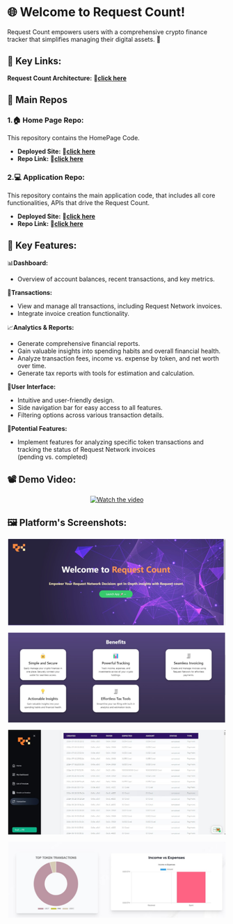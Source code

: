 # 🌐 Welcome to Request Count!

Request Count empowers users with a comprehensive crypto finance tracker that simplifies managing their digital assets. 🚀

## 🔗 Key Links:

**Request Count Architecture:** **🔗[click here](https://miro.com/app/board/uXjVK20t42w=/?share_link_id=497392397803)**

## 📂 Main Repos

### 1.🏠 Home Page Repo:
This repository contains the HomePage Code.
- **Deployed Site:** **🔗[click here](https://request-count.vercel.app)**
- **Repo Link:**  **🔗[click here](https://github.com/RequestCount/request_count_home)**

### 2.💻 Application Repo:
This repository contains the main application code, that includes all core functionalities, APIs that drive the Request Count.
- **Deployed Site:**  **🔗[click here](https://request-accounting.vercel.app/)**
- **Repo Link:** **🔗[click here](https://github.com/RequestCount/request_count_app)**

## 🔑 Key Features:

📊**Dashboard:**
- Overview of account balances, recent transactions, and key metrics.

💸**Transactions:**
- View and manage all transactions, including Request Network invoices.
- Integrate invoice creation functionality.

📈**Analytics & Reports:**
- Generate comprehensive financial reports.
- Gain valuable insights into spending habits and overall financial health.
- Analyze transaction fees, income vs. expense by token, and net worth over time.
- Generate tax reports with tools for estimation and calculation.

🎨**User Interface:**
- Intuitive and user-friendly design.
- Side navigation bar for easy access to all features.
- Filtering options across various transaction details.

🌟**Potential Features:**
- Implement features for analyzing specific token transactions and tracking the status of Request Network invoices (pending vs. completed)

## 📽️ Demo Video:

<div align="center">
  <a href="https://www.youtube.com/watch?v=ZHF5ZVV7bJM">
    <img src="https://img.youtube.com/vi/nwrFYYUEdxg/0.jpg" alt="Watch the video">
  </a>
</div>

## 🖼️ Platform's Screenshots:

<p align="center">
  <img src="https://github.com/RequestCount/.github/blob/main/images/RC_HomePage.jpg" alt="Home Page" width="500">
</p>

<p align="center">
  <img src="https://github.com/RequestCount/.github/blob/main/images/RC_benefits.jpg" alt="Benefits" width="500">
</p>

<p align="center">
  <img src="https://github.com/RequestCount/.github/blob/main/images/RC_Transactions.jpg" alt="Transactions" width="500">
</p>

<p align="center">
  <img src="https://github.com/RequestCount/.github/blob/main/images/RC_Analytics.jpg" alt="Transactions" width="500">
</p>
